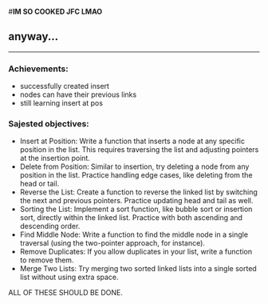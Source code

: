 #**IM SO COOKED JFC LMAO**

## anyway...
***
### **Achievements:**
  - successfully created insert
  - nodes can have their previous links
  - still learning insert at pos

### **Sajested objectives:**
  - Insert at Position: Write a function that inserts a node at any specific position in the list. This requires traversing the list and adjusting pointers at the insertion point.
  - Delete from Position: Similar to insertion, try deleting a node from any position in the list. Practice handling edge cases, like deleting from the head or tail.
  - Reverse the List: Create a function to reverse the linked list by switching the next and previous pointers. Practice updating head and tail as well.
  - Sorting the List: Implement a sort function, like bubble sort or insertion sort, directly within the linked list. Practice with both ascending and descending order.
  - Find Middle Node: Write a function to find the middle node in a single traversal (using the two-pointer approach, for instance).
  - Remove Duplicates: If you allow duplicates in your list, write a function to remove them.
  - Merge Two Lists: Try merging two sorted linked lists into a single sorted list without using extra space.

ALL OF THESE SHOULD BE DONE.
